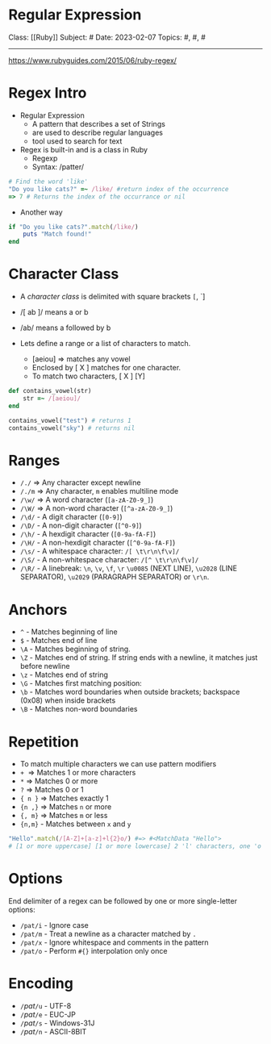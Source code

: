 # Regular Expression
Class: [[Ruby]]
Subject: #
Date: 2023-02-07
Topics: #, #, # 

---
https://www.rubyguides.com/2015/06/ruby-regex/

# Regex Intro

- Regular Expression
	- A pattern that describes a set of Strings
	- are used to describe regular languages
	- tool used to search for text
- Regex is built-in and is a class in Ruby
	- Regexp
	- Syntax: /patter/
```ruby
# Find the word 'like'
"Do you like cats?" =~ /like/ #return index of the occurrence
=> 7 # Returns the index of the occurrance or nil
```
- Another way
```ruby
if "Do you like cats?".match(/like/)
	puts "Match found!"
end
```

# Character Class
- A _character class_ is delimited with square brackets `[`, `]
- /\[ ab \]/ means a or b
- /ab/ means a followed by b

- Lets define a range or a list of characters to match.
	- \[aeiou\] => matches any vowel
	- Enclosed by \[ X \] matches for one character.
	- To match two characters, \[ X \] \[Y\]
```ruby
def contains_vowel(str)
	str =~ /[aeiou]/
end

contains_vowel("test") # returns 1
contains_vowel("sky") # returns nil
```


# Ranges
- `/./` => Any character except newline
- `/./m` => Any character, `m` enables multiline mode
- `/\w/` => A word character (`[a-zA-Z0-9_]`)
- `/\W/` => A non-word character (`[^a-zA-Z0-9_]`)
- `/\d/` - A digit character (`[0-9]`)
- `/\D/` - A non-digit character (`[^0-9]`)
- `/\h/` - A hexdigit character (`[0-9a-fA-F]`)
- `/\H/` - A non-hexdigit character (`[^0-9a-fA-F]`)
- `/\s/` - A whitespace character: `/[ \t\r\n\f\v]/`
- `/\S/` - A non-whitespace character: `/[^ \t\r\n\f\v]/`
- `/\R/` - A linebreak: `\n`, `\v`, `\f`, `\r` `\u0085` (NEXT LINE), `\u2028` (LINE SEPARATOR), `\u2029` (PARAGRAPH SEPARATOR) or `\r\n`.

# Anchors
-   `^` - Matches beginning of line
-   `$` - Matches end of line
-   `\A` - Matches beginning of string.
-   `\Z` - Matches end of string. If string ends with a newline, it matches just before newline
-   `\z` - Matches end of string
-   `\G` - Matches first matching position:
-   `\b` - Matches word boundaries when outside brackets; backspace (0x08) when inside brackets
-   `\B` - Matches non-word boundaries

# Repetition
- To match multiple characters we can use pattern modifiers
-   `+`  => Matches 1 or more characters
-   `*` => Matches 0 or more
-   `?` => Matches 0 or 1
-  `{ n }` => Matches exactly 1
- `{n ,}` => Matches `n` or more
- `{, m}` => Matches `m` or less
-   `{n,m}` - Matches between `x` and `y`
```ruby
"Hello".match(/[A-Z]+[a-z]+l{2}o/) #=> #<MatchData "Hello">
# [1 or more uppercase] [1 or more lowercase] 2 'l' characters, one 'o' character
```

# Options
End delimiter of a regex can be followed by one or more single-letter options:
-   `/pat/i` - Ignore case
-   `/pat/m` - Treat a newline as a character matched by `.`
-   `/pat/x` - Ignore whitespace and comments in the pattern
-   `/pat/o` - Perform `#{}` interpolation only once

# Encoding
-   `/`_pat_`/u` - UTF-8
-   `/`_pat_`/e` - EUC-JP
-   `/`_pat_`/s` - Windows-31J
-   `/`_pat_`/n` - ASCII-8BIT

# 
